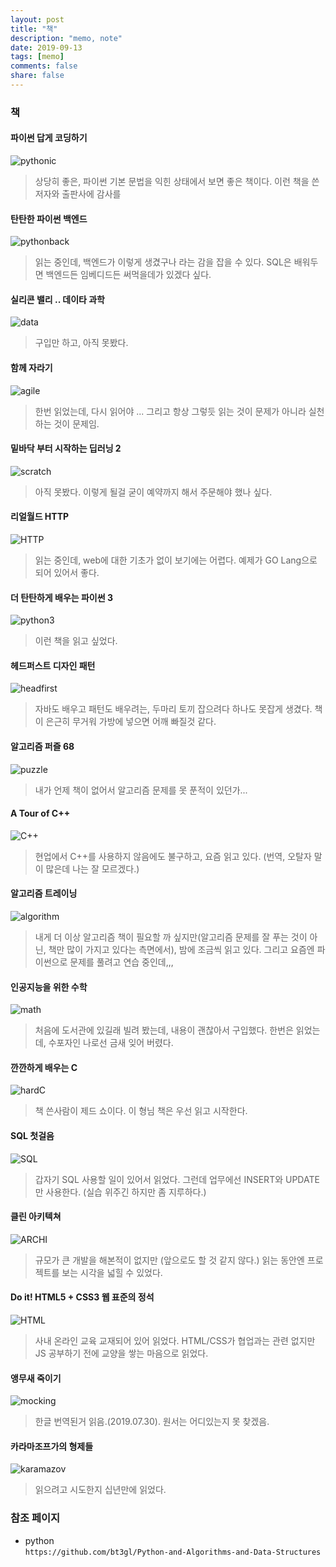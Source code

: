 ```yaml
---
layout: post
title: "책"
description: "memo, note"
date: 2019-09-13
tags: [memo]
comments: false
share: false
---
```

### 책

#### 파이썬 답게 코딩하기
![pythonic](/images/pythonic.jpg)
> 상당히 좋은, 파이썬 기본 문법을 익힌 상태에서 보면 좋은 책이다.  이런 책을 쓴 저자와 출판사에 감사를

#### 탄탄한 파이썬 백엔드
![pythonback](/images/backend.jpg)
> 읽는 중인데, 백엔드가 이렇게 생겼구나 라는 감을 잡을 수 있다.  SQL은 배워두면 백엔드든 임베디드든 써먹을데가 있겠다 싶다.

#### 실리콘 밸리 .. 데이타 과학
![data](/images/data.jpg)
> 구입만 하고, 아직 못봤다.

#### 함께 자라기
![agile](/images/agile.jpg)
> 한번 읽었는데, 다시 읽어야 ...  그리고 항상 그렇듯 읽는 것이 문제가 아니라 실천하는 것이 문제임.

#### 밑바닥 부터 시작하는 딥러닝 2
![scratch](/images/scratch.jpg)
> 아직 못봤다. 이렇게 될걸 굳이 예약까지 해서 주문해야 했나 싶다. 


#### 리얼월드 HTTP
![HTTP](/images/http.jpg)
> 읽는 중인데, web에 대한 기초가 없이 보기에는 어렵다.  예제가 GO Lang으로 되어 있어서 좋다.

#### 더 탄탄하게 배우는 파이썬 3
![python3](/images/python3.jpg)
> 이런 책을 읽고 싶었다.
  
#### 헤드퍼스트 디자인 패턴
![headfirst](/images/pattern.jpg)
> 자바도 배우고 패턴도 배우려는, 두마리 토끼 잡으려다 하나도 못잡게 생겼다.  책이 은근히 무거워 가방에 넣으면 어깨 빠질것 같다.
  
#### 알고리즘 퍼즐 68
![puzzle](/images/puzzle.jpg)
> 내가 언제 책이 없어서 알고리즘 문제를 못 푼적이 있던가...  
  
#### A Tour of C++
![C++](https://image.aladin.co.kr/product/17925/45/cover150/k402534131_1.jpg)
> 현업에서 C++를 사용하지 않음에도 불구하고, 요즘 읽고 있다. (번역, 오탈자 말이 많은데 나는 잘 모르겠다.) 
    
#### 알고리즘 트레이닝
![algorithm](https://image.aladin.co.kr/product/19023/93/cover150/8966262449_1.jpg)
> 내게 더 이상 알고리즘 책이 필요할 까 싶지만(알고리즘 문제를 잘 푸는 것이 아닌, 책만 많이 가지고 있다는 측면에서), 밤에 조금씩 읽고 있다.  그리고 요즘엔 파이썬으로 문제를 풀려고 연습 중인데,,,
    
#### 인공지능을 위한 수학
![math](https://image.aladin.co.kr/product/17400/4/cover150/896540228x_1.jpg)
> 처음에 도서관에 있길래 빌려 봤는데, 내용이 괜찮아서 구입했다. 한번은 읽었는데, 수포자인 나로선 금새 잊어 버렸다.  
  
#### 깐깐하게 배우는 C
![hardC](https://image.aladin.co.kr/product/13193/12/cover150/8966262155_1.jpg)
> 책 쓴사람이 제드 쇼이다. 이 형님 책은 우선 읽고 시작한다.
  
#### SQL 첫걸음
![SQL](https://image.aladin.co.kr/product/6902/53/cover150/8968482314_1.jpg)
> 갑자기 SQL 사용할 일이 있어서 읽었다. 그런데 업무에선 INSERT와 UPDATE만 사용한다. (실습 위주긴 하지만 좀 지루하다.)
  

#### 클린 아키텍쳐
![ARCHI](https://image.aladin.co.kr/product/20232/24/cover150/8966262473_1.jpg)
> 규모가 큰 개발을 해본적이 없지만 (앞으로도 할 것 같지 않다.) 읽는 동안엔 프로젝트를 보는 시각을 넓힐 수 있었다. 
  

#### Do it! HTML5 + CSS3 웹 표준의 정석
![HTML](https://image.aladin.co.kr/product/22267/44/cover150/k832636825_1.jpg)
> 사내 온라인 교육 교재되어 있어 읽었다. HTML/CSS가 협업과는 관련 없지만 JS 공부하기 전에 교양을 쌓는 마음으로 읽었다.
  

#### 앵무새 죽이기
![mocking](/images/mocking.jpg)
> 한글 번역된거 읽음.(2019.07.30). 원서는 어디있는지 못 찾겠음.
  
#### 카라마조프가의 형제들
![karamazov](/images/karamazov.jpg)
> 읽으려고 시도한지 십년만에 읽었다.
  
### 참조 페이지  
* python   
`https://github.com/bt3gl/Python-and-Algorithms-and-Data-Structures`
